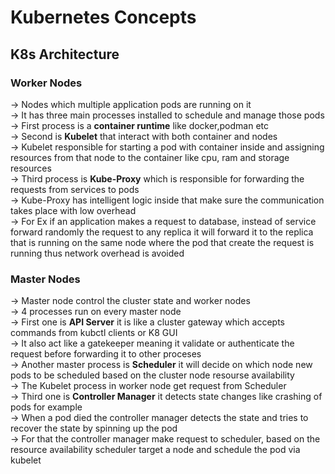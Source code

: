 # Kubernetes Concepts
## K8s Architecture

### Worker Nodes

-> Nodes which multiple application pods are running on it<br>
-> It has three main processes installed to schedule and manage those pods<br>
-> First process is a **container runtime** like docker,podman etc<br>
-> Second is **Kubelet** that interact with both container and nodes<br>
-> Kubelet responsible for starting a pod with container inside and assigning resources from that node to the container like cpu, ram and storage resources<br>
-> Third process is **Kube-Proxy** which is responsible for forwarding the requests from services to pods<br>
-> Kube-Proxy has intelligent logic inside that make sure the communication takes place with low overhead<br>
-> For Ex if an application makes a request to database, instead of service forward randomly the request to any replica it will forward it to the replica that is running on the same node where the pod that create the request is running thus network overhead is avoided


### Master Nodes

-> Master node control the cluster state and worker nodes<br>
-> 4 processes run on every master node<br>
-> First one is **API Server** it is like a cluster gateway which accepts commands from kubctl clients or K8 GUI <br>
-> It also act like a gatekeeper meaning it validate or authenticate the request before forwarding it to other proceses<br>
-> Another master process is **Scheduler** it will decide on which node new pods to be scheduled based on the cluster node resourse availability<br>
-> The Kubelet process in worker node get request from Scheduler<br>
-> Third one is **Controller Manager** it detects state changes like crashing of pods for example<br>
-> When a pod died the controller manager detects the state and tries to recover the state by spinning up the pod<br>
-> For that the controller manager make request to scheduler, based on the resource availability scheduler target a node and schedule the pod via kubelet<br>
